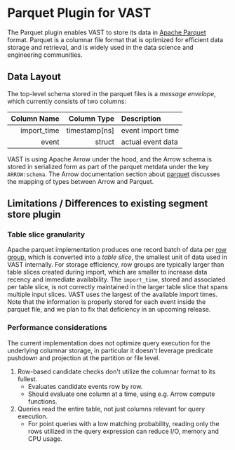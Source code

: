 # Parquet Plugin for VAST

The Parquet plugin enables VAST to store its data in
[Apache Parquet](https://parquet.apache.org/) format.
Parquet is a columnar file format that is optimized for efficient data storage
and retrieval, and is widely used in the data science and engineering
communities.

## Data Layout

The top-level schema stored in the parquet files is a _message envelope_, which
currently consists of two columns:

| Column Name   | Column Type   | Description       |
| ------------: | ------------: | :---------------- |
| import_time   | timestamp[ns] | event import time |
| event         | struct        | actual event data |

VAST is using Apache Arrow under the hood, and the Arrow schema is stored
in serialized form as part of the parquet metdata under the key `ARROW:schema`.
The Arrow documentation section about [parquet](https://arrow.apache.org/docs/dev/cpp/parquet.html)
discusses the mapping of types between Arrow and Parquet.

## Limitations / Differences to existing segment store plugin

### Table slice granularity

Apache parquet implementation produces one record batch of data per
[row group](https://parquet.apache.org/docs/concepts/), which is converted into
a _table slice_, the smallest unit of data used in VAST internally. For storage
efficiency, row groups are typically larger than table slices created during
import, which are smaller to increase data recency and immediate availability.
The `import_time`, stored and associated per table slice, is not correctly
maintained in the larger table slice that spans multiple input slices.
VAST uses the largest of the available import times.
Note that the information is properly stored for each event inside the parquet
file, and we plan to fix that deficiency in an upcoming release.

### Performance considerations

The current implementation does not optimize query execution for the underlying
columnar storage, in particular it doesn't leverage predicate pushdown and
projection at the partition or file level.

1. Row-based candidate checks don't utilize the columnar format to its fullest.
   - Evaluates candidate events row by row.
   - Should evaluate one column at a time, using e.g. Arrow compute functions.
2. Queries read the entire table, not just columns relevant for query execution.
   - For point queries with a low matching probability, reading only the rows
     utilized in the query expression can reduce I/O, memory and CPU usage.
